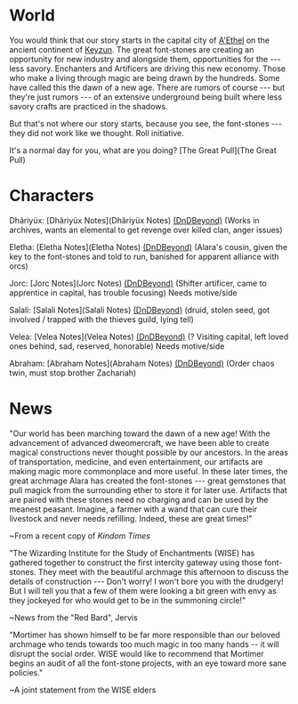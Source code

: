 # World
You would think that our story starts in the capital city of [A'Ethel](A'Ethel) on the ancient continent of [Keyzun](Keyzun). The great font-stones are creating an opportunity for new industry and alongside them, opportunities for the --- less savory. Enchanters and Artificers are driving this new economy. Those who make a living through magic are being drawn by the hundreds. Some have called this the dawn of a new age. There are rumors of course --- but they're just rumors --- of an extensive underground being built where less savory crafts are practiced in the shadows.

But that's not where our story starts, because you see, the font-stones --- they did not work like we thought. Roll initiative.

It's a normal day for you, what are you doing? [The Great Pull](The Great Pull)

# Characters
Dhâriyüx: [Dhâriyüx Notes](Dhâriyüx Notes) [(DnDBeyond)](https://www.dndbeyond.com/characters/78433698) (Works in archives, wants an elemental to get revenge over killed clan, anger issues)

Eletha: [Eletha Notes](Eletha Notes) [(DnDBeyond)](https://www.dndbeyond.com/characters/79820714) (Alara's cousin, given the key to the font-stones and told to run, banished for apparent alliance with orcs)

Jorc: [Jorc Notes](Jorc Notes) [(DnDBeyond)](https://www.dndbeyond.com/characters/80202553) (Shifter artificer, came to apprentice in capital, has trouble focusing) Needs motive/side

Salali: [Salali Notes](Salali Notes) [(DnDBeyond)](https://www.dndbeyond.com/characters/78471667) (druid, stolen seed, got involved / trapped with the thieves guild, lying tell)

Velea: [Velea Notes](Velea Notes) [(DnDBeyond)](https://www.dndbeyond.com/characters/78881568) (? Visiting capital, left loved ones behind, sad, reserved, honorable) Needs motive/side

Abraham: [Abraham Notes](Abraham Notes) [(DnDBeyond)]() (Order chaos twin, must stop brother Zachariah)

# News

"Our world has been marching toward the dawn of a new age! With the advancement of advanced dweomercraft, we have been able to create magical constructions never thought possible by our ancestors. In the areas of transportation, medicine, and even entertainment, our artifacts are making magic more commonplace and more useful. In these later times, the great archmage Alara has created the font-stones --- great gemstones that pull magick from the surrounding ether to store it for later use. Artifacts that are paired with these stones need no charging and can be used by the meanest peasant. Imagine, a farmer with a wand that can cure their livestock and never needs refilling. Indeed, these are great times!"

~From a recent copy of _Kindom Times_

"The Wizarding Institute for the Study of Enchantments (WISE) has gathered together to construct the first intercity gateway using those font-stones. They meet with the beautiful archmage this afternoon to discuss the details of construction --- Don't worry! I won't bore you with the drudgery! But I will tell you that a few of them were looking a bit green with envy as they jockeyed for who would get to be in the summoning circle!"

~News from the "Red Bard", Jervis

"Mortimer has shown himself to be far more responsible than our beloved archmage who tends towards too much magic in too many hands -- it will disrupt the social order. WISE would like to recommend that Mortimer begins an audit of all the font-stone projects, with an eye toward more sane policies."

~A joint statement from the WISE elders
